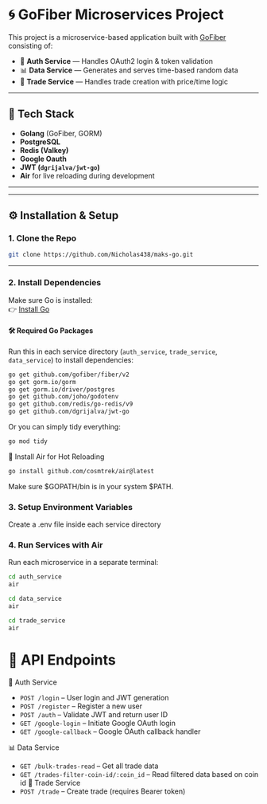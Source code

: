 # 🌀 GoFiber Microservices Project

This project is a microservice-based application built with [GoFiber](https://gofiber.io/) consisting of:

- 🔐 **Auth Service** — Handles OAuth2 login & token validation  
- 📊 **Data Service** — Generates and serves time-based random data  
- 💱 **Trade Service** — Handles trade creation with price/time logic  

---

## 🔧 Tech Stack

- **Golang** (GoFiber, GORM)
- **PostgreSQL**
- **Redis (Valkey)**
- **Google Oauth**
- **JWT (`dgrijalva/jwt-go`)**
- **Air** for live reloading during development
---



---

## ⚙️ Installation & Setup

### 1. Clone the Repo

```bash
git clone https://github.com/Nicholas438/maks-go.git
```

---

### 2. Install Dependencies

Make sure Go is installed:  
👉 [Install Go](https://go.dev/doc/install)

#### 🛠️ Required Go Packages

Run this in each service directory (`auth_service`, `trade_service`, `data_service`) to install dependencies:

```bash
go get github.com/gofiber/fiber/v2
go get gorm.io/gorm
go get gorm.io/driver/postgres
go get github.com/joho/godotenv
go get github.com/redis/go-redis/v9
go get github.com/dgrijalva/jwt-go
```

Or you can simply tidy everything:
```bash
go mod tidy
```
🔁 Install Air for Hot Reloading
```bash
go install github.com/cosmtrek/air@latest
```
Make sure $GOPATH/bin is in your system $PATH.

### 3. Setup Environment Variables
Create a .env file inside each service directory

### 4. Run Services with Air
Run each microservice in a separate terminal:
```bash
cd auth_service
air
```
```bash
cd data_service
air
```
```bash
cd trade_service
air
```

# 🧪 API Endpoints

🔐 Auth Service
- `POST /login` – User login and JWT generation
- `POST /register` – Register a new user
- `POST /auth` – Validate JWT and return user ID
- `GET /google-login` – Initiate Google OAuth login
- `GET /google-callback` – Google OAuth callback handler


📊 Data Service
- `GET /bulk-trades-read` – Get all trade data
- `GET /trades-filter-coin-id/:coin_id` – Read filtered data based on coin id
💱 Trade Service
- `POST /trade` – Create trade (requires Bearer token)
